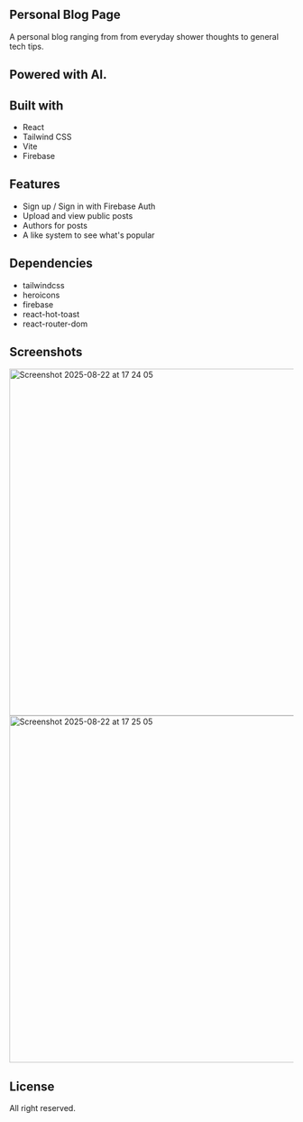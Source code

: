 ## Personal Blog Page

A personal blog ranging from from everyday shower thoughts to general tech tips. 

## Powered with AI.

## Built with
- React
- Tailwind CSS
- Vite
- Firebase

## Features
- Sign up / Sign in with Firebase Auth
- Upload and view public posts
- Authors for posts
- A like system to see what's popular
  
## Dependencies
- tailwindcss
- heroicons
- firebase
- react-hot-toast
- react-router-dom

## Screenshots
<img width="1147" height="614" alt="Screenshot 2025-08-22 at 17 24 05" src="https://github.com/user-attachments/assets/3f830a4d-4328-4f69-a4aa-91d80bfa9537" />
<img width="1147" height="614" alt="Screenshot 2025-08-22 at 17 25 05" src="https://github.com/user-attachments/assets/b5074698-0796-4817-a2e2-e6edf63acfb3" />

## License
All right reserved.
